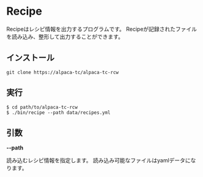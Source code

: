 # Recipe

Recipeはレシピ情報を出力するプログラムです。
Recipeが記録されたファイルを読み込み、整形して出力することができます。

## インストール

`git clone https://alpaca-tc/alpaca-tc-rcw`

## 実行

```
$ cd path/to/alpaca-tc-rcw
$ ./bin/recipe --path data/recipes.yml
```

## 引数

**--path**

読み込むレシピ情報を指定します。
読み込み可能なファイルはyamlデータになります。
